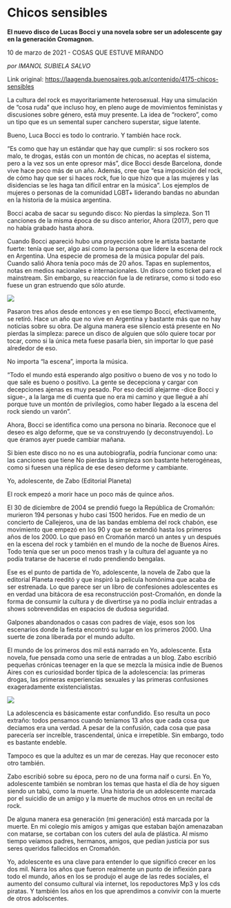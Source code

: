 # Chicos sensibles

**El nuevo disco de Lucas Bocci y una novela sobre ser un adolescente gay en la generación Cromagnon.**

10 de marzo de 2021 - COSAS QUE ESTUVE MIRANDO

_por IMANOL SUBIELA SALVO_

Link original: https://laagenda.buenosaires.gob.ar/contenido/4175-chicos-sensibles



La cultura del rock es mayoritariamente heterosexual. Hay una simulación de “cosa ruda” que incluso hoy, en pleno auge de movimientos feministas y discusiones sobre género, está muy presente. La idea de “rockero”, como un tipo que es un semental super canchero superstar, sigue latente.




Bueno, Luca Bocci es todo lo contrario. Y también hace rock.




“Es como que hay un estándar que hay que cumplir: si sos rockero sos malo, te drogas, estás con un montón de chicas, no aceptas el sistema, pero a la vez sos un ente opresor más”, dice Bocci desde Barcelona, donde vive hace poco más de un año. Además, cree que “esa imposición del rock, de cómo hay que ser si haces rock, fue lo que hizo que a las mujeres y las disidencias se les haga tan difícil entrar en la música”. Los ejemplos de mujeres o personas de la comunidad LGBT+ liderando bandas no abundan en la historia de la música argentina.




Bocci acaba de sacar su segundo disco: No pierdas la simpleza. Son 11 canciones de la misma época de su disco anterior, Ahora (2017), pero que no había grabado hasta ahora.




Cuando Bocci apareció hubo una proyección sobre le artista bastante fuerte: tenía que ser, algo así como la persona que lidere la escena del rock en Argentina. Una especie de promesa de la música popular del país. Cuando salió Ahora tenía poco más de 20 años. Tapas en suplementos, notas en medios nacionales e internacionales. Un disco como ticket para el mainstream. Sin embargo, su reacción fue la de retirarse, como si todo eso fuese un gran estruendo que sólo aturde.




[![](https://img.youtube.com/vi/em-6Vyxm9PQ/0.jpg)](https://www.youtube.com/watch?v=em-6Vyxm9PQ)




Pasaron tres años desde entonces y en ese tiempo Bocci, efectivamente, se retiró. Hace un año que no vive en Argentina y bastante más que no hay noticias sobre su obra. De alguna manera ese silencio está presente en No pierdas la simpleza: parece un disco de alguien que sólo quiere tocar por tocar, como si la única meta fuese pasarla bien, sin importar lo que pasé alrededor de eso.




No importa “la escena”, importa la música.




“Todo el mundo está esperando algo positivo o bueno de vos y no todo lo que sale es bueno o positivo. La gente se decepciona y cargar con decepciones ajenas es muy pesado. Por eso decidí alejarme -dice Bocci y sigue-, a la larga me di cuenta que no era mi camino y que llegué a ahí porque tuve un montón de privilegios, como haber llegado a la escena del rock siendo un varón”.




Ahora, Bocci se identifica como una persona no binaria. Reconoce que el deseo es algo deforme, que se va construyendo (y deconstruyendo). Lo que éramos ayer puede cambiar mañana.




Si bien este disco no no es una autobiografía, podría funcionar como una: las canciones que tiene No pierdas la simpleza son bastante heterogéneas, como si fuesen una réplica de ese deseo deforme y cambiante.




Yo, adolescente, de Zabo (Editorial Planeta)




El rock empezó a morir hace un poco más de quince años.




El 30 de diciembre de 2004 se prendió fuego la República de Cromañón: murieron 194 personas y hubo casi 1500 heridos. Fue en medio de un concierto de Callejeros, una de las bandas emblema del rock chabón, ese movimiento que empezó en los 90 y que se extendió hasta los primeros años de los 2000. Lo que pasó en Cromañón marcó un antes y un después en la escena del rock y también en el mundo de la noche de Buenos Aires. Todo tenía que ser un poco menos trash y la cultura del aguante ya no podía tratarse de hacerse el rudo prendiendo bengalas.




Ese es el punto de partida de Yo, adolescente, la novela de Zabo que la editorial Planeta reeditó y que inspiró la película homónima que acaba de ser estrenada. Lo que parece ser un libro de confesiones adolescentes es en verdad una bitácora de esa reconstrucción post-Cromañón, en donde la forma de consumir la cultura y de divertirse ya no podía incluir entradas a shows sobrevendidas en espacios de dudosa seguridad.




Galpones abandonados o casas con padres de viaje, esos son los escenarios donde la fiesta encontró su lugar en los primeros 2000. Una suerte de zona liberada por el mundo adulto.




El mundo de los primeros dos mil está narrado en Yo, adolescente. Esta novela, fue pensada como una serie de entradas a un blog. Zabo escribió pequeñas crónicas teenager en la que se mezcla la música indie de Buenos Aires con es curiosidad border típica de la adolescencia: las primeras drogas, las primeras experiencias sexuales y las primeras confusiones exageradamente existencialistas.




![](https://cdn.flowlikemusic.com/files/images/38629/7b7a3951-3ee7-4c8c-89d6-2f4ef1869e68.jpg)




La adolescencia es básicamente estar confundido. Eso resulta un poco extraño: todos pensamos cuando teníamos 13 años que cada cosa que decíamos era una verdad. A pesar de la confusión, cada cosa que pasa parecería ser increíble, trascendental, única e irrepetible. Sin embargo, todo es bastante endeble.




Tampoco es que la adultez es un mar de cerezas. Hay que reconocer esto otro también.




Zabo escribió sobre su época, pero no de una forma naif o cursi. En Yo, adolescente también se nombran los temas que hasta el día de hoy siguen siendo un tabú, como la muerte. Una historia de un adolescente marcada por el suicidio de un amigo y la muerte de muchos otros en un recital de rock.




De alguna manera esa generación (mi generación) está marcada por la muerte. En mi colegio mis amigos y amigas que estaban bajón amenazaban con matarse, se cortaban con los cuters del aula de plástica. Al mismo tiempo veíamos padres, hermanos, amigos, que pedían justicia por sus seres queridos fallecidos en Cromañón.




Yo, adolescente es una clave para entender lo que significó crecer en los dos mil. Narra los años que fueron realmente un punto de inflexión para todo el mundo, años en los se produjo el auge de las redes sociales, el aumento del consumo cultural vía internet, los repoductores Mp3 y los cds piratas. Y también los años en los que aprendimos a convivir con la muerte de otros adolscentes.



